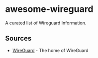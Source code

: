 # awesome-wireguard

A curated list of Wireguard Information.

## Sources

* [WireGuard](https://www.wireguard.com) - The home of WireGuard
